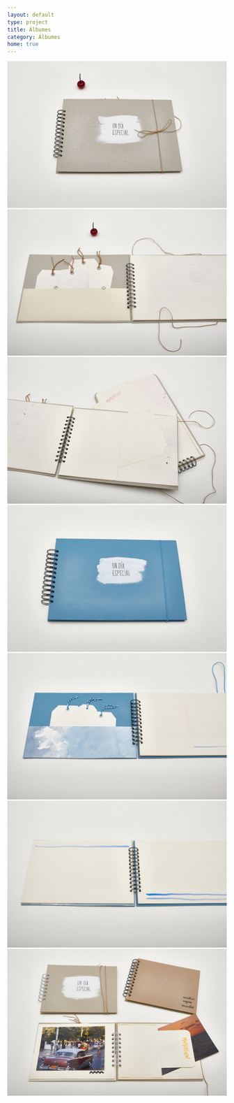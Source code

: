 ```yaml
---
layout: default
type: project
title: Álbumes
category: Álbumes
home: true
---
```


![](01.jpg)
![](02.jpg)
![](03.jpg)
![](04.jpg)
![](05.jpg)
![](06.jpg)
![](07.jpg)
